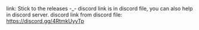 link:
Stick to the releases -_-
discord link is in discord file, you can also help in discord server.
discord link from discord file:
https://discord.gg/4RtmkUyyTp
